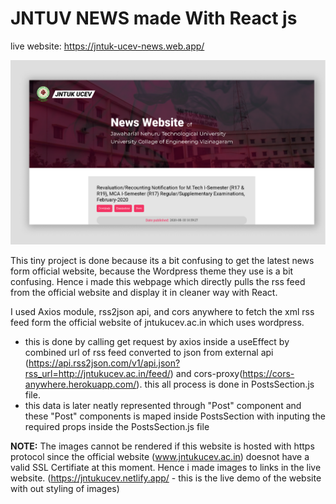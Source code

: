# JNTUV NEWS made With React js

live website: https://jntuk-ucev-news.web.app/

<img src="./screenshot.png"/>

This tiny project is done because its a bit confusing to get the latest news form official website, because the Wordpress theme they use is a bit confusing. Hence i made this webpage which directly pulls the rss feed from the official website and display it in cleaner way with React.

I used Axios module, rss2json api, and cors anywhere to fetch the xml rss feed form the official website of jntukucev.ac.in which uses wordpress.
* this is done by calling get request by axios inside a useEffect by combined url of rss feed converted to json from external api (https://api.rss2json.com/v1/api.json?rss_url=http://jntukucev.ac.in/feed/) and cors-proxy(https://cors-anywhere.herokuapp.com/). this all process is done in PostsSection.js file.
* this data is later neatly represented through "Post" component and these "Post" components is maped inside PostsSection with inputing the required props inside          the PostsSection.js file 

**NOTE:**
The images cannot be rendered if this website is hosted with https protocol since the official website (www.jntukucev.ac.in) doesnot have a valid SSL Certifiate at this moment. Hence i made images to links in the live website. (https://jntukucev.netlify.app/ - this is the live demo of the website with out styling of images)
